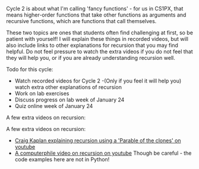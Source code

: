 
Cycle 2 is about what I'm calling 'fancy functions' - for us in CS1PX, that means higher-order functions that take other functions as arguments and recursive functions, which are functions that call themselves.

These two topics are ones that students often find challenging at first, so be patient with yourself! I will explain these things in recorded videos, but will also include links to other explanations for recursion that you may find helpful. Do not feel pressure to watch the extra videos if you do not feel that they will help you, or if you are already understanding recursion well.

Todo for this cycle:

- Watch recorded videos for Cycle 2
   -(Only if you feel it will help you) watch extra other explanations of recursion
- Work on lab exercises
- Discuss progress on lab week of January 24
- Quiz online week of January 24


A few extra videos on recursion:

A few extra videos on recursion:
- [Craig Kaplan explaining recursion using a 'Parable of the clones' on youtube](https://www.youtube.com/watch?v=Al15GtRxmRE)
- [A computerphile video on recursion on youtube](https://www.youtube.com/watch?v=Mv9NEXX1VHc) Though be careful - the code examples here are not in Python!

